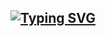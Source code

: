 ## [![Typing SVG](https://readme-typing-svg.demolab.com?font=Fira+Code&pause=1000&multiline=true&width=435&color=FF9933&lines=Hey%2C+I'm+Manav+Saha!+👋🏻)](https://github.com/Saha-Manav)
